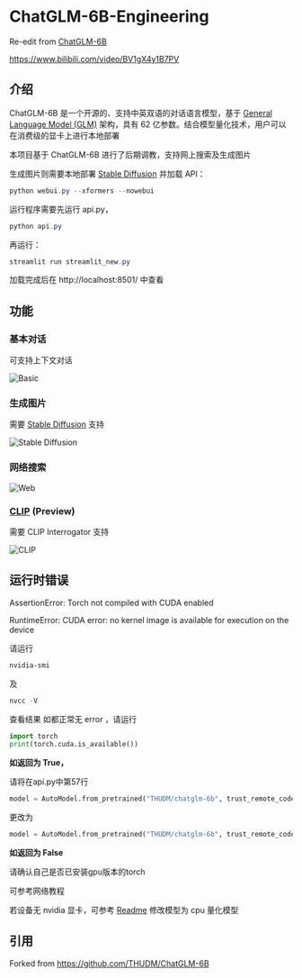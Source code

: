 # ChatGLM-6B-Engineering

Re-edit from [ChatGLM-6B](https://github.com/THUDM/ChatGLM-6B)

https://www.bilibili.com/video/BV1gX4y1B7PV

## 介绍

ChatGLM-6B 是一个开源的、支持中英双语的对话语言模型，基于 [General Language Model (GLM)](https://github.com/THUDM/GLM) 架构，具有 62 亿参数。结合模型量化技术，用户可以在消费级的显卡上进行本地部署

本项目基于 ChatGLM-6B 进行了后期调教，支持网上搜索及生成图片

生成图片则需要本地部署 [Stable Diffusion](https://github.com/AUTOMATIC1111/stable-diffusion-webui) 并加载 API：

```powershell
python webui.py --xformers --nowebui
```

运行程序需要先运行 api.py，

```powershell
python api.py
```

再运行：

```powershell
streamlit run streamlit_new.py
```

加载完成后在 http://localhost:8501/ 中查看

## 功能

### 基本对话

可支持上下文对话

![Basic](examples/basic.png "基本对话")

### 生成图片

需要 [Stable Diffusion](https://github.com/AUTOMATIC1111/stable-diffusion-webui) 支持

![Stable Diffusion](examples/sd.png "Stable Diffusion")

### 网络搜索

![Web](examples/web.png "网络搜索")

### [CLIP](https://github.com/openai/CLIP) (Preview)

需要 CLIP Interrogator 支持

![CLIP](examples/clip.png)

## 运行时错误

AssertionError: Torch not compiled with CUDA enabled

RuntimeError: CUDA error: no kernel image is available for execution on the device

请运行

```powershell
nvidia-smi
```

及

```powershell
nvcc -V
```

查看结果 如都正常无 error ，请运行

```python
import torch
print(torch.cuda.is_available())
```

**如返回为 True，**

请将在api.py中第57行

```python
model = AutoModel.from_pretrained("THUDM/chatglm-6b", trust_remote_code=True).quantize(4).half().cuda()
```

更改为

```python
model = AutoModel.from_pretrained("THUDM/chatglm-6b", trust_remote_code=True).half().cuda()
```

**如返回为 False**

请确认自己是否已安装gpu版本的torch

可参考网络教程

若设备无 nvidia 显卡，可参考 [Readme](https://github.com/THUDM/ChatGLM-6B/blob/main/README.md) 修改模型为 cpu 量化模型

## 引用

Forked from https://github.com/THUDM/ChatGLM-6B
